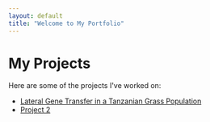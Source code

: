 ```yaml
---
layout: default
title: "Welcome to My Portfolio"
---
```

# My Projects
Here are some of the projects I've worked on:
- [Lateral Gene Transfer in a Tanzanian Grass Population](/Projects/1_Lateral_Gene_Transfer/)
- [Project 2](project2)
